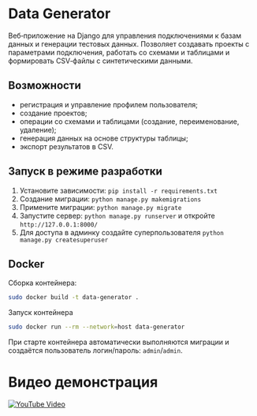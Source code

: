 # Data Generator

Веб‑приложение на Django для управления подключениями к базам данных и генерации тестовых данных. Позволяет создавать проекты с параметрами подключения, работать со схемами и таблицами и формировать CSV‑файлы с синтетическими данными.

## Возможности

- регистрация и управление профилем пользователя;
- создание проектов;
- операции со схемами и таблицами (создание, переименование, удаление);
- генерация данных на основе структуры таблицы;
- экспорт результатов в CSV.

## Запуск в режиме разработки

1. Установите зависимости: `pip install -r requirements.txt`
2. Создание миграции: `python manage.py makemigrations`
2. Примените миграции: `python manage.py migrate`
3. Запустите сервер: `python manage.py runserver` и откройте `http://127.0.0.1:8000/`
4. Для доступа в админку создайте суперпользователя `python manage.py createsuperuser`

## Docker

Сборка контейнера:
```bash
sudo docker build -t data-generator .
```

Запуск контейнера
```bash
sudo docker run --rm --network=host data-generator
```

При старте контейнера автоматически выполняются миграции и создаётся пользователь логин/пароль: `admin`/`admin`.


# Видео демонстрация

[![YouTube Video](https://img.youtube.com/vi/eNh-yalHPO0/0.jpg)](https://youtu.be/endnZu9CmkE)

